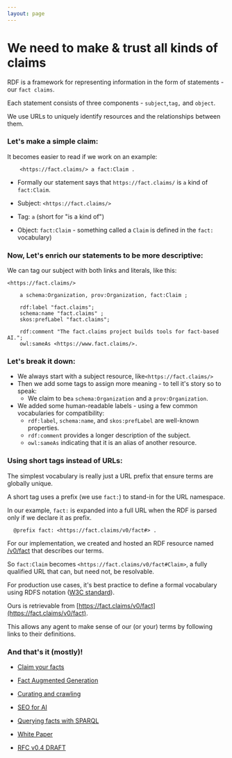 ```yaml
---
layout: page
---
```

# We need to make & trust all kinds of claims 

RDF is a framework for representing information in the form of statements - our `fact claims`. 

Each statement consists of three components - `subject`,`tag,` and `object`.

We use URLs to uniquely identify resources and the relationships between them. 

### Let's make a simple claim:

It becomes easier to read if we work on an example:

```turtle
    <https://fact.claims/> a fact:Claim .
```

- Formally our statement says that `https://fact.claims/` is `a` kind of `fact:Claim`. 


- Subject: `<https://fact.claims/>`
- Tag: `a` (short for "is a kind of")
- Object: `fact:Claim`  - something called a `Claim` is defined in the `fact:` vocabulary)

### Now, Let's enrich our statements to be more descriptive:

We can tag our subject with both links and literals, like this:

```turtle
<https://fact.claims/>

    a schema:Organization, prov:Organization, fact:Claim ;

    rdf:label "fact.claims";
    schema:name "fact.claims" ;
    skos:prefLabel "fact.claims";

    rdf:comment "The fact.claims project builds tools for fact-based AI.";
    owl:sameAs <https://www.fact.claims/>.
```

### Let's break it down:

- We always start with a subject resource, like`<https://fact.claims/>`
- Then we add some tags to assign more meaning - to tell it's story so to speak:
  - We claim to be`a` `schema:Organization` and a `prov:Organization`.
- We added some human-readable labels - using a few common vocabularies for compatibility: 
  - `rdf:label`, `schema:name`, and `skos:prefLabel` are well-known properties.
  - `rdf:comment` provides a longer description of the subject.
  - `owl:sameAs` indicating that it is an alias of another resource.

### Using short tags instead of URLs:

The simplest vocabulary is really just a URL prefix that ensure terms are globally unique.

A short tag uses a prefix (we use `fact:`) to stand-in for the URL namespace.

In our example, `fact:` is expanded into a full URL when the RDF is parsed only if we declare it as prefix.

```
  @prefix fact: <https://fact.claims/v0/fact#> .
```

For our implementation, we created and hosted an RDF resource named [/v0/fact](/v0/fact.ttl) that describes our terms. 

So `fact:Claim` becomes `<https://fact.claims/v0/fact#Claim>`, a fully qualified URL that can, but need not, be resolvable.

For production use cases, it's best practice to define a formal vocabulary using RDFS notation ([W3C standard](https://www.w3.org/TR/rdf12-schema/)).

Ours is retrievable from [https://fact.claims/v0/fact](https://fact.claims/v0/fact). 

This allows any agent to make sense of our (or your) terms by following links to their definitions.

### And that's it (mostly)! 

- [Claim your facts](/claim)

- [Fact Augmented Generation](/howto/fag)

- [Curating and crawling](/howto/crawling)

- [SEO for AI](/howto/seo)

- [Querying facts with SPARQL](/howto/sparql)

- [White Paper](/paper/)

- [RFC v0.4 DRAFT](/rfc/draft)

